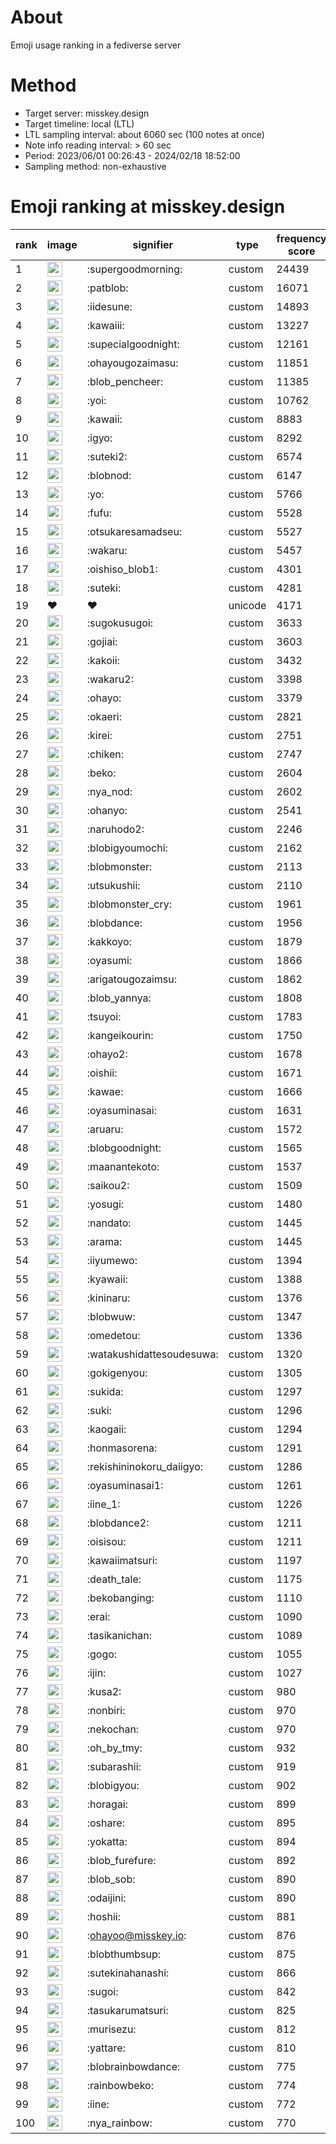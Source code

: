 # About
Emoji usage ranking in a fediverse server

# Method
- Target server: misskey.design
- Target timeline: local (LTL)
- LTL sampling interval: about 6060 sec (100 notes at once)
- Note info reading interval: > 60 sec
- Period: 2023/06/01 00:26:43 - 2024/02/18 18:52:00 
- Sampling method: non-exhaustive

# Emoji ranking at misskey.design

|rank|image|signifier|type|frequency score|
|----|----|----|----|----|
|1|<img height="24" src="https://misskey.design/emoji/supergoodmorning.webp">|:supergoodmorning:|custom|24439|
|2|<img height="24" src="https://misskey.design/emoji/patblob.webp">|:patblob:|custom|16071|
|3|<img height="24" src="https://misskey.design/emoji/iidesune.webp">|:iidesune:|custom|14893|
|4|<img height="24" src="https://misskey.design/emoji/kawaiii.webp">|:kawaiii:|custom|13227|
|5|<img height="24" src="https://misskey.design/emoji/supecialgoodnight.webp">|:supecialgoodnight:|custom|12161|
|6|<img height="24" src="https://misskey.design/emoji/ohayougozaimasu.webp">|:ohayougozaimasu:|custom|11851|
|7|<img height="24" src="https://misskey.design/emoji/blob_pencheer.webp">|:blob_pencheer:|custom|11385|
|8|<img height="24" src="https://misskey.design/emoji/yoi.webp">|:yoi:|custom|10762|
|9|<img height="24" src="https://misskey.design/emoji/kawaii.webp">|:kawaii:|custom|8883|
|10|<img height="24" src="https://misskey.design/emoji/igyo.webp">|:igyo:|custom|8292|
|11|<img height="24" src="https://misskey.design/emoji/suteki2.webp">|:suteki2:|custom|6574|
|12|<img height="24" src="https://misskey.design/emoji/blobnod.webp">|:blobnod:|custom|6147|
|13|<img height="24" src="https://misskey.design/emoji/yo.webp">|:yo:|custom|5766|
|14|<img height="24" src="https://misskey.design/emoji/fufu.webp">|:fufu:|custom|5528|
|15|<img height="24" src="https://misskey.design/emoji/otsukaresamadseu.webp">|:otsukaresamadseu:|custom|5527|
|16|<img height="24" src="https://misskey.design/emoji/wakaru.webp">|:wakaru:|custom|5457|
|17|<img height="24" src="https://misskey.design/emoji/oishiso_blob1.webp">|:oishiso_blob1:|custom|4301|
|18|<img height="24" src="https://misskey.design/emoji/suteki.webp">|:suteki:|custom|4281|
|19|❤|❤|unicode|4171|
|20|<img height="24" src="https://misskey.design/emoji/sugokusugoi.webp">|:sugokusugoi:|custom|3633|
|21|<img height="24" src="https://misskey.design/emoji/gojiai.webp">|:gojiai:|custom|3603|
|22|<img height="24" src="https://misskey.design/emoji/kakoii.webp">|:kakoii:|custom|3432|
|23|<img height="24" src="https://misskey.design/emoji/wakaru2.webp">|:wakaru2:|custom|3398|
|24|<img height="24" src="https://misskey.design/emoji/ohayo.webp">|:ohayo:|custom|3379|
|25|<img height="24" src="https://misskey.design/emoji/okaeri.webp">|:okaeri:|custom|2821|
|26|<img height="24" src="https://misskey.design/emoji/kirei.webp">|:kirei:|custom|2751|
|27|<img height="24" src="https://misskey.design/emoji/chiken.webp">|:chiken:|custom|2747|
|28|<img height="24" src="https://misskey.design/emoji/beko.webp">|:beko:|custom|2604|
|29|<img height="24" src="https://misskey.design/emoji/nya_nod.webp">|:nya_nod:|custom|2602|
|30|<img height="24" src="https://misskey.design/emoji/ohanyo.webp">|:ohanyo:|custom|2541|
|31|<img height="24" src="https://misskey.design/emoji/naruhodo2.webp">|:naruhodo2:|custom|2246|
|32|<img height="24" src="https://misskey.design/emoji/blobigyoumochi.webp">|:blobigyoumochi:|custom|2162|
|33|<img height="24" src="https://misskey.design/emoji/blobmonster.webp">|:blobmonster:|custom|2113|
|34|<img height="24" src="https://misskey.design/emoji/utsukushii.webp">|:utsukushii:|custom|2110|
|35|<img height="24" src="https://misskey.design/emoji/blobmonster_cry.webp">|:blobmonster_cry:|custom|1961|
|36|<img height="24" src="https://misskey.design/emoji/blobdance.webp">|:blobdance:|custom|1956|
|37|<img height="24" src="https://misskey.design/emoji/kakkoyo.webp">|:kakkoyo:|custom|1879|
|38|<img height="24" src="https://misskey.design/emoji/oyasumi.webp">|:oyasumi:|custom|1866|
|39|<img height="24" src="https://misskey.design/emoji/arigatougozaimsu.webp">|:arigatougozaimsu:|custom|1862|
|40|<img height="24" src="https://misskey.design/emoji/blob_yannya.webp">|:blob_yannya:|custom|1808|
|41|<img height="24" src="https://misskey.design/emoji/tsuyoi.webp">|:tsuyoi:|custom|1783|
|42|<img height="24" src="https://misskey.design/emoji/kangeikourin.webp">|:kangeikourin:|custom|1750|
|43|<img height="24" src="https://misskey.design/emoji/ohayo2.webp">|:ohayo2:|custom|1678|
|44|<img height="24" src="https://misskey.design/emoji/oishii.webp">|:oishii:|custom|1671|
|45|<img height="24" src="https://misskey.design/emoji/kawae.webp">|:kawae:|custom|1666|
|46|<img height="24" src="https://misskey.design/emoji/oyasuminasai.webp">|:oyasuminasai:|custom|1631|
|47|<img height="24" src="https://misskey.design/emoji/aruaru.webp">|:aruaru:|custom|1572|
|48|<img height="24" src="https://misskey.design/emoji/blobgoodnight.webp">|:blobgoodnight:|custom|1565|
|49|<img height="24" src="https://misskey.design/emoji/maanantekoto.webp">|:maanantekoto:|custom|1537|
|50|<img height="24" src="https://misskey.design/emoji/saikou2.webp">|:saikou2:|custom|1509|
|51|<img height="24" src="https://misskey.design/emoji/yosugi.webp">|:yosugi:|custom|1480|
|52|<img height="24" src="https://misskey.design/emoji/nandato.webp">|:nandato:|custom|1445|
|53|<img height="24" src="https://misskey.design/emoji/arama.webp">|:arama:|custom|1445|
|54|<img height="24" src="https://misskey.design/emoji/iiyumewo.webp">|:iiyumewo:|custom|1394|
|55|<img height="24" src="https://misskey.design/emoji/kyawaii.webp">|:kyawaii:|custom|1388|
|56|<img height="24" src="https://misskey.design/emoji/kininaru.webp">|:kininaru:|custom|1376|
|57|<img height="24" src="https://misskey.design/emoji/blobwuw.webp">|:blobwuw:|custom|1347|
|58|<img height="24" src="https://misskey.design/emoji/omedetou.webp">|:omedetou:|custom|1336|
|59|<img height="24" src="https://misskey.design/emoji/watakushidattesoudesuwa.webp">|:watakushidattesoudesuwa:|custom|1320|
|60|<img height="24" src="https://misskey.design/emoji/gokigenyou.webp">|:gokigenyou:|custom|1305|
|61|<img height="24" src="https://misskey.design/emoji/sukida.webp">|:sukida:|custom|1297|
|62|<img height="24" src="https://misskey.design/emoji/suki.webp">|:suki:|custom|1296|
|63|<img height="24" src="https://misskey.design/emoji/kaogaii.webp">|:kaogaii:|custom|1294|
|64|<img height="24" src="https://misskey.design/emoji/honmasorena.webp">|:honmasorena:|custom|1291|
|65|<img height="24" src="https://misskey.design/emoji/rekishininokoru_daiigyo.webp">|:rekishininokoru_daiigyo:|custom|1286|
|66|<img height="24" src="https://misskey.design/emoji/oyasuminasai1.webp">|:oyasuminasai1:|custom|1261|
|67|<img height="24" src="https://misskey.design/emoji/iine_1.webp">|:iine_1:|custom|1226|
|68|<img height="24" src="https://misskey.design/emoji/blobdance2.webp">|:blobdance2:|custom|1211|
|69|<img height="24" src="https://misskey.design/emoji/oisisou.webp">|:oisisou:|custom|1211|
|70|<img height="24" src="https://misskey.design/emoji/kawaiimatsuri.webp">|:kawaiimatsuri:|custom|1197|
|71|<img height="24" src="https://misskey.design/emoji/death_tale.webp">|:death_tale:|custom|1175|
|72|<img height="24" src="https://misskey.design/emoji/bekobanging.webp">|:bekobanging:|custom|1110|
|73|<img height="24" src="https://misskey.design/emoji/erai.webp">|:erai:|custom|1090|
|74|<img height="24" src="https://misskey.design/emoji/tasikanichan.webp">|:tasikanichan:|custom|1089|
|75|<img height="24" src="https://misskey.design/emoji/gogo.webp">|:gogo:|custom|1055|
|76|<img height="24" src="https://misskey.design/emoji/ijin.webp">|:ijin:|custom|1027|
|77|<img height="24" src="https://misskey.design/emoji/kusa2.webp">|:kusa2:|custom|980|
|78|<img height="24" src="https://misskey.design/emoji/nonbiri.webp">|:nonbiri:|custom|970|
|79|<img height="24" src="https://misskey.design/emoji/nekochan.webp">|:nekochan:|custom|970|
|80|<img height="24" src="https://misskey.design/emoji/oh_by_tmy.webp">|:oh_by_tmy:|custom|932|
|81|<img height="24" src="https://misskey.design/emoji/subarashii.webp">|:subarashii:|custom|919|
|82|<img height="24" src="https://misskey.design/emoji/blobigyou.webp">|:blobigyou:|custom|902|
|83|<img height="24" src="https://misskey.design/emoji/horagai.webp">|:horagai:|custom|899|
|84|<img height="24" src="https://misskey.design/emoji/oshare.webp">|:oshare:|custom|895|
|85|<img height="24" src="https://misskey.design/emoji/yokatta.webp">|:yokatta:|custom|894|
|86|<img height="24" src="https://misskey.design/emoji/blob_furefure.webp">|:blob_furefure:|custom|892|
|87|<img height="24" src="https://misskey.design/emoji/blob_sob.webp">|:blob_sob:|custom|890|
|88|<img height="24" src="https://misskey.design/emoji/odaijini.webp">|:odaijini:|custom|890|
|89|<img height="24" src="https://misskey.design/emoji/hoshii.webp">|:hoshii:|custom|881|
|90|<img height="24" src="https://misskey.design/emoji/ohayoo.webp">|:ohayoo@misskey.io:|custom|876|
|91|<img height="24" src="https://misskey.design/emoji/blobthumbsup.webp">|:blobthumbsup:|custom|875|
|92|<img height="24" src="https://misskey.design/emoji/sutekinahanashi.webp">|:sutekinahanashi:|custom|866|
|93|<img height="24" src="https://misskey.design/emoji/sugoi.webp">|:sugoi:|custom|842|
|94|<img height="24" src="https://misskey.design/emoji/tasukarumatsuri.webp">|:tasukarumatsuri:|custom|825|
|95|<img height="24" src="https://misskey.design/emoji/murisezu.webp">|:murisezu:|custom|812|
|96|<img height="24" src="https://misskey.design/emoji/yattare.webp">|:yattare:|custom|810|
|97|<img height="24" src="https://misskey.design/emoji/blobrainbowdance.webp">|:blobrainbowdance:|custom|775|
|98|<img height="24" src="https://misskey.design/emoji/rainbowbeko.webp">|:rainbowbeko:|custom|774|
|99|<img height="24" src="https://misskey.design/emoji/iine.webp">|:iine:|custom|772|
|100|<img height="24" src="https://misskey.design/emoji/nya_rainbow.webp">|:nya_rainbow:|custom|770|
